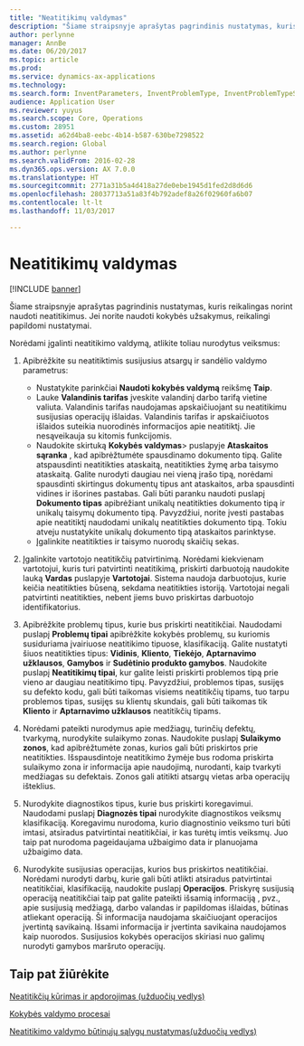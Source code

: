 ```yaml
---
title: "Neatitikimų valdymas"
description: "Šiame straipsnyje aprašytas pagrindinis nustatymas, kuris reikalingas norint naudoti neatitikimus. Jei norite naudoti kokybės užsakymus, reikalingi papildomi nustatymai."
author: perlynne
manager: AnnBe
ms.date: 06/20/2017
ms.topic: article
ms.prod: 
ms.service: dynamics-ax-applications
ms.technology: 
ms.search.form: InventParameters, InventProblemType, InventProblemTypeSetup, InventQuarantineZone, InventTestDiagnosticType, InventTestReportSetup, SysUserManagement
audience: Application User
ms.reviewer: yuyus
ms.search.scope: Core, Operations
ms.custom: 28951
ms.assetid: a62d4ba8-eebc-4b14-b587-630be7298522
ms.search.region: Global
ms.author: perlynne
ms.search.validFrom: 2016-02-28
ms.dyn365.ops.version: AX 7.0.0
ms.translationtype: HT
ms.sourcegitcommit: 2771a31b5a4d418a27de0ebe1945d1fed2d8d6d6
ms.openlocfilehash: 28037713a51a83f4b792adef8a26f02960fa6b07
ms.contentlocale: lt-lt
ms.lasthandoff: 11/03/2017

---
```


# <a name="nonconformance-management"></a>Neatitikimų valdymas

[!INCLUDE [banner](../includes/banner.md)]

Šiame straipsnyje aprašytas pagrindinis nustatymas, kuris reikalingas norint naudoti neatitikimus. Jei norite naudoti kokybės užsakymus, reikalingi papildomi nustatymai.

Norėdami įgalinti neatitikimo valdymą, atlikite toliau nurodytus veiksmus:

1.  Apibrėžkite su neatitiktimis susijusius atsargų ir sandėlio valdymo parametrus:
    -   Nustatykite parinkčiai **Naudoti kokybės valdymą** reikšmę **Taip**.
    -   Lauke **Valandinis tarifas** įveskite valandinį darbo tarifą vietine valiuta. Valandinis tarifas naudojamas apskaičiuojant su neatitikimu susijusias operacijų išlaidas. Valandinis tarifas ir apskaičiuotos išlaidos suteikia nuorodinės informacijos apie neatitiktį. Jie nesąveikauja su kitomis funkcijomis.
    -   Naudokite skirtuką **Kokybės valdymas**> puslapyje **Ataskaitos sąranka** , kad apibrėžtumėte spausdinamo dokumento tipą. Galite atspausdinti neatitikties ataskaitą, neatitikties žymę arba taisymo ataskaitą. Galite nurodyti daugiau nei vieną įrašo tipą, norėdami spausdinti skirtingus dokumentų tipus ant ataskaitos, arba spausdinti vidines ir išorines pastabas. Gali būti paranku naudoti puslapį **Dokumento tipas** apibrėžiant unikalų neatitikties dokumento tipą ir unikalų taisymų dokumento tipą. Pavyzdžiui, norite įvesti pastabas apie neatitiktį naudodami unikalų neatitikties dokumento tipą. Tokiu atveju nustatykite unikalų dokumento tipą ataskaitos parinktyse.
    -   Įgalinkite neatitikties ir taisymo nuorodų skaičių sekas.

2.  Įgalinkite vartotojo neatitikčių patvirtinimą. Norėdami kiekvienam vartotojui, kuris turi patvirtinti neatitikimą, priskirti darbuotoją naudokite lauką **Vardas** puslapyje **Vartotojai**. Sistema naudoja darbuotojus, kurie keičia neatitikties būseną, sekdama neatitikties istoriją. Vartotojai negali patvirtinti neatitikties, nebent jiems buvo priskirtas darbuotojo identifikatorius.
3.  Apibrėžkite problemų tipus, kurie bus priskirti neatitikčiai. Naudodami puslapį **Problemų tipai** apibrėžkite kokybės problemų, su kuriomis susiduriama įvairiuose neatitikimo tipuose, klasifikaciją. Galite nustatyti šiuos neatitikties tipus: **Vidinis**, **Kliento**, **Tiekėjo**, **Aptarnavimo užklausos**, **Gamybos** ir **Sudėtinio produkto gamybos**. Naudokite puslapį **Neatitikimų tipai**, kur galite leisti priskirti problemos tipą prie vieno ar daugiau neatitikimo tipų. Pavyzdžiui, problemos tipas, susijęs su defekto kodu, gali būti taikomas visiems neatitikčių tipams, tuo tarpu problemos tipas, susijęs su klientų skundais, gali būti taikomas tik **Kliento** ir **Aptarnavimo užklausos** neatitikčių tipams.
4.  Norėdami pateikti nurodymus apie medžiagų, turinčių defektų, tvarkymą, nurodykite sulaikymo zonas. Naudokite puslapį **Sulaikymo zonos**, kad apibrėžtumėte zonas, kurios gali būti priskirtos prie neatitikties. Išspausdintoje neatitikimo žymėje bus rodoma priskirta sulaikymo zona ir informacija apie naudojimą, nurodanti, kaip tvarkyti medžiagas su defektais. Zonos gali atitikti atsargų vietas arba operacijų išteklius.
5.  Nurodykite diagnostikos tipus, kurie bus priskirti koregavimui. Naudodami puslapį **Diagnozės tipai** nurodykite diagnostikos veiksmų klasifikaciją. Koregavimu nurodoma, kurio diagnostinio veiksmo turi būti imtasi, atsiradus patvirtintai neatitikčiai, ir kas turėtų imtis veiksmų. Juo taip pat nurodoma pageidaujama užbaigimo data ir planuojama užbaigimo data.
6.  Nurodykite susijusias operacijas, kurios bus priskirtos neatitikčiai. Norėdami nurodyti darbų, kurie gali būti atlikti atsiradus patvirtintai neatitikčiai, klasifikaciją, naudokite puslapį **Operacijos**. Priskyrę susijusią operaciją neatitikčiai taip pat galite pateikti išsamią informaciją , pvz., apie susijusią medžiagą, darbo valandas ir papildomas išlaidas, būtinas atliekant operaciją. Ši informacija naudojama skaičiuojant operacijos įvertintą savikainą. Išsami informacija ir įvertinta savikaina naudojamos kaip nuorodos. Susijusios kokybės operacijos skiriasi nuo galimų nurodyti gamybos maršruto operacijų.


<a name="see-also"></a>Taip pat žiūrėkite
--------

[Neatitikčių kūrimas ir apdorojimas (užduočių vedlys)](tasks/create-process-non-conformance.md)

[Kokybės valdymo procesai](quality-management-processes.md)

[Neatitikimo valdymo būtinųjų sąlygų nustatymas(užduočių vedlys)](tasks/set-up-prerequisites-nonconformance-management.md)

